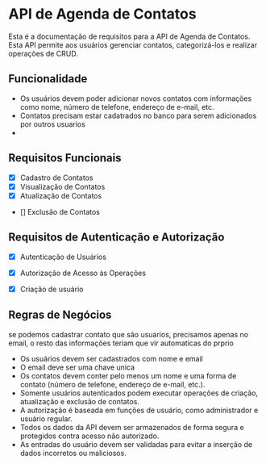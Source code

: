 # API de Agenda de Contatos

Esta é a documentação de requisitos para a API de Agenda de Contatos. Esta API permite aos usuários gerenciar contatos, categorizá-los e realizar operações de CRUD.

## Funcionalidade

- Os usuários devem poder adicionar novos contatos com informações como nome, número de telefone, endereço de e-mail, etc.
- Contatos precisam estar cadatrados no banco para serem adicionados por outros usuarios
- 


## Requisitos Funcionais

- [X] Cadastro de Contatos
- [X] Visualização de Contatos
- [X] Atualização de Contatos
- [] Exclusão de Contatos

## Requisitos de Autenticação e Autorização

- [X] Autenticação de Usuários
- [X] Autorização de Acesso às Operações
- [X] Criação de usuário


## Regras de Negócios
se podemos cadastrar contato que são usuarios, precisamos apenas no email, o resto das informações teriam que vir automaticas do prprio
- Os usuários devem ser cadastrados com nome e email
- O email deve ser uma chave unica
- Os contatos devem conter pelo menos um nome e uma forma de contato (número de telefone, endereço de e-mail, etc.).
- Somente usuários autenticados podem executar operações de criação, atualização e exclusão de contatos.
- A autorização é baseada em funções de usuário, como administrador e usuário regular.
- Todos os dados da API devem ser armazenados de forma segura e protegidos contra acesso não autorizado.
- As entradas do usuário devem ser validadas para evitar a inserção de dados incorretos ou maliciosos.